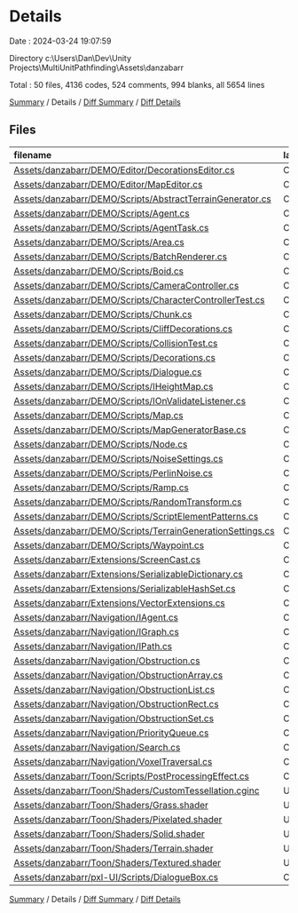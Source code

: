 # Details

Date : 2024-03-24 19:07:59

Directory c:\\Users\\Dan\\Dev\\Unity Projects\\MultiUnitPathfinding\\Assets\\danzabarr

Total : 50 files,  4136 codes, 524 comments, 994 blanks, all 5654 lines

[Summary](results.md) / Details / [Diff Summary](diff.md) / [Diff Details](diff-details.md)

## Files
| filename | language | code | comment | blank | total |
| :--- | :--- | ---: | ---: | ---: | ---: |
| [Assets/danzabarr/DEMO/Editor/DecorationsEditor.cs](/Assets/danzabarr/DEMO/Editor/DecorationsEditor.cs) | C# | 17 | 0 | 5 | 22 |
| [Assets/danzabarr/DEMO/Editor/MapEditor.cs](/Assets/danzabarr/DEMO/Editor/MapEditor.cs) | C# | 17 | 0 | 5 | 22 |
| [Assets/danzabarr/DEMO/Scripts/AbstractTerrainGenerator.cs](/Assets/danzabarr/DEMO/Scripts/AbstractTerrainGenerator.cs) | C# | 85 | 41 | 24 | 150 |
| [Assets/danzabarr/DEMO/Scripts/Agent.cs](/Assets/danzabarr/DEMO/Scripts/Agent.cs) | C# | 53 | 0 | 15 | 68 |
| [Assets/danzabarr/DEMO/Scripts/AgentTask.cs](/Assets/danzabarr/DEMO/Scripts/AgentTask.cs) | C# | 9 | 0 | 2 | 11 |
| [Assets/danzabarr/DEMO/Scripts/Area.cs](/Assets/danzabarr/DEMO/Scripts/Area.cs) | C# | 54 | 6 | 15 | 75 |
| [Assets/danzabarr/DEMO/Scripts/BatchRenderer.cs](/Assets/danzabarr/DEMO/Scripts/BatchRenderer.cs) | C# | 62 | 3 | 14 | 79 |
| [Assets/danzabarr/DEMO/Scripts/Boid.cs](/Assets/danzabarr/DEMO/Scripts/Boid.cs) | C# | 63 | 2 | 13 | 78 |
| [Assets/danzabarr/DEMO/Scripts/CameraController.cs](/Assets/danzabarr/DEMO/Scripts/CameraController.cs) | C# | 54 | 4 | 15 | 73 |
| [Assets/danzabarr/DEMO/Scripts/CharacterControllerTest.cs](/Assets/danzabarr/DEMO/Scripts/CharacterControllerTest.cs) | C# | 30 | 4 | 11 | 45 |
| [Assets/danzabarr/DEMO/Scripts/Chunk.cs](/Assets/danzabarr/DEMO/Scripts/Chunk.cs) | C# | 256 | 151 | 56 | 463 |
| [Assets/danzabarr/DEMO/Scripts/CliffDecorations.cs](/Assets/danzabarr/DEMO/Scripts/CliffDecorations.cs) | C# | 44 | 3 | 11 | 58 |
| [Assets/danzabarr/DEMO/Scripts/CollisionTest.cs](/Assets/danzabarr/DEMO/Scripts/CollisionTest.cs) | C# | 239 | 7 | 57 | 303 |
| [Assets/danzabarr/DEMO/Scripts/Decorations.cs](/Assets/danzabarr/DEMO/Scripts/Decorations.cs) | C# | 115 | 8 | 31 | 154 |
| [Assets/danzabarr/DEMO/Scripts/Dialogue.cs](/Assets/danzabarr/DEMO/Scripts/Dialogue.cs) | C# | 187 | 23 | 38 | 248 |
| [Assets/danzabarr/DEMO/Scripts/IHeightMap.cs](/Assets/danzabarr/DEMO/Scripts/IHeightMap.cs) | C# | 7 | 0 | 3 | 10 |
| [Assets/danzabarr/DEMO/Scripts/IOnValidateListener.cs](/Assets/danzabarr/DEMO/Scripts/IOnValidateListener.cs) | C# | 7 | 1 | 2 | 10 |
| [Assets/danzabarr/DEMO/Scripts/Map.cs](/Assets/danzabarr/DEMO/Scripts/Map.cs) | C# | 191 | 26 | 35 | 252 |
| [Assets/danzabarr/DEMO/Scripts/MapGeneratorBase.cs](/Assets/danzabarr/DEMO/Scripts/MapGeneratorBase.cs) | C# | 644 | 77 | 168 | 889 |
| [Assets/danzabarr/DEMO/Scripts/Node.cs](/Assets/danzabarr/DEMO/Scripts/Node.cs) | C# | 14 | 0 | 3 | 17 |
| [Assets/danzabarr/DEMO/Scripts/NoiseSettings.cs](/Assets/danzabarr/DEMO/Scripts/NoiseSettings.cs) | C# | 55 | 0 | 12 | 67 |
| [Assets/danzabarr/DEMO/Scripts/PerlinNoise.cs](/Assets/danzabarr/DEMO/Scripts/PerlinNoise.cs) | C# | 43 | 0 | 8 | 51 |
| [Assets/danzabarr/DEMO/Scripts/Ramp.cs](/Assets/danzabarr/DEMO/Scripts/Ramp.cs) | C# | 56 | 0 | 10 | 66 |
| [Assets/danzabarr/DEMO/Scripts/RandomTransform.cs](/Assets/danzabarr/DEMO/Scripts/RandomTransform.cs) | C# | 92 | 0 | 13 | 105 |
| [Assets/danzabarr/DEMO/Scripts/ScriptElementPatterns.cs](/Assets/danzabarr/DEMO/Scripts/ScriptElementPatterns.cs) | C# | 69 | 2 | 14 | 85 |
| [Assets/danzabarr/DEMO/Scripts/TerrainGenerationSettings.cs](/Assets/danzabarr/DEMO/Scripts/TerrainGenerationSettings.cs) | C# | 26 | 0 | 5 | 31 |
| [Assets/danzabarr/DEMO/Scripts/Waypoint.cs](/Assets/danzabarr/DEMO/Scripts/Waypoint.cs) | C# | 29 | 0 | 5 | 34 |
| [Assets/danzabarr/Extensions/ScreenCast.cs](/Assets/danzabarr/Extensions/ScreenCast.cs) | C# | 61 | 0 | 15 | 76 |
| [Assets/danzabarr/Extensions/SerializableDictionary.cs](/Assets/danzabarr/Extensions/SerializableDictionary.cs) | C# | 50 | 2 | 10 | 62 |
| [Assets/danzabarr/Extensions/SerializableHashSet.cs](/Assets/danzabarr/Extensions/SerializableHashSet.cs) | C# | 28 | 2 | 7 | 37 |
| [Assets/danzabarr/Extensions/VectorExtensions.cs](/Assets/danzabarr/Extensions/VectorExtensions.cs) | C# | 55 | 7 | 15 | 77 |
| [Assets/danzabarr/Navigation/IAgent.cs](/Assets/danzabarr/Navigation/IAgent.cs) | C# | 10 | 23 | 6 | 39 |
| [Assets/danzabarr/Navigation/IGraph.cs](/Assets/danzabarr/Navigation/IGraph.cs) | C# | 10 | 0 | 2 | 12 |
| [Assets/danzabarr/Navigation/IPath.cs](/Assets/danzabarr/Navigation/IPath.cs) | C# | 12 | 0 | 2 | 14 |
| [Assets/danzabarr/Navigation/Obstruction.cs](/Assets/danzabarr/Navigation/Obstruction.cs) | C# | 127 | 25 | 32 | 184 |
| [Assets/danzabarr/Navigation/ObstructionArray.cs](/Assets/danzabarr/Navigation/ObstructionArray.cs) | C# | 47 | 0 | 9 | 56 |
| [Assets/danzabarr/Navigation/ObstructionList.cs](/Assets/danzabarr/Navigation/ObstructionList.cs) | C# | 20 | 0 | 4 | 24 |
| [Assets/danzabarr/Navigation/ObstructionRect.cs](/Assets/danzabarr/Navigation/ObstructionRect.cs) | C# | 28 | 0 | 9 | 37 |
| [Assets/danzabarr/Navigation/ObstructionSet.cs](/Assets/danzabarr/Navigation/ObstructionSet.cs) | C# | 24 | 0 | 5 | 29 |
| [Assets/danzabarr/Navigation/PriorityQueue.cs](/Assets/danzabarr/Navigation/PriorityQueue.cs) | C# | 60 | 1 | 11 | 72 |
| [Assets/danzabarr/Navigation/Search.cs](/Assets/danzabarr/Navigation/Search.cs) | C# | 186 | 1 | 57 | 244 |
| [Assets/danzabarr/Navigation/VoxelTraversal.cs](/Assets/danzabarr/Navigation/VoxelTraversal.cs) | C# | 190 | 7 | 46 | 243 |
| [Assets/danzabarr/Toon/Scripts/PostProcessingEffect.cs](/Assets/danzabarr/Toon/Scripts/PostProcessingEffect.cs) | C# | 19 | 0 | 5 | 24 |
| [Assets/danzabarr/Toon/Shaders/CustomTessellation.cginc](/Assets/danzabarr/Toon/Shaders/CustomTessellation.cginc) | UnityShader | 61 | 4 | 12 | 77 |
| [Assets/danzabarr/Toon/Shaders/Grass.shader](/Assets/danzabarr/Toon/Shaders/Grass.shader) | UnityShader | 219 | 31 | 69 | 319 |
| [Assets/danzabarr/Toon/Shaders/Pixelated.shader](/Assets/danzabarr/Toon/Shaders/Pixelated.shader) | UnityShader | 79 | 9 | 20 | 108 |
| [Assets/danzabarr/Toon/Shaders/Solid.shader](/Assets/danzabarr/Toon/Shaders/Solid.shader) | UnityShader | 62 | 0 | 12 | 74 |
| [Assets/danzabarr/Toon/Shaders/Terrain.shader](/Assets/danzabarr/Toon/Shaders/Terrain.shader) | UnityShader | 67 | 0 | 15 | 82 |
| [Assets/danzabarr/Toon/Shaders/Textured.shader](/Assets/danzabarr/Toon/Shaders/Textured.shader) | UnityShader | 68 | 0 | 10 | 78 |
| [Assets/danzabarr/pxl-UI/Scripts/DialogueBox.cs](/Assets/danzabarr/pxl-UI/Scripts/DialogueBox.cs) | C# | 135 | 54 | 31 | 220 |

[Summary](results.md) / Details / [Diff Summary](diff.md) / [Diff Details](diff-details.md)